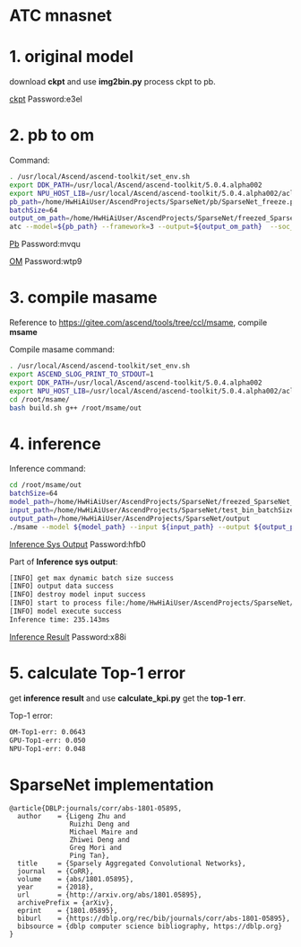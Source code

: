 # ATC mnasnet


# 1. original model

download **ckpt** and use **img2bin.py** process ckpt to pb.

[ckpt](https://pan.baidu.com/s/1-E3SQAxShCYcIVdkxbg19w)
Password:e3el

# 2. pb to om
Command:
```bash
. /usr/local/Ascend/ascend-toolkit/set_env.sh
export DDK_PATH=/usr/local/Ascend/ascend-toolkit/5.0.4.alpha002
export NPU_HOST_LIB=/usr/local/Ascend/ascend-toolkit/5.0.4.alpha002/acllib/lib64/stub
pb_path=/home/HwHiAiUser/AscendProjects/SparseNet/pb/SparseNet_freeze.pb
batchSize=64
output_om_path=/home/HwHiAiUser/AscendProjects/SparseNet/freezed_SparseNet_batchSize_${batchSize}
atc --model=${pb_path} --framework=3 --output=${output_om_path}  --soc_version=Ascend310  --input_shape="input:${batchSize},32,32,3" --input_format=NHWC --log=debug --debug_dir=/home/HwHiAiUser/AscendProjects/SparseNet/debug_info --out_nodes="output:0" 
```
[Pb](https://pan.baidu.com/s/17m7o1BUAkdOuGKTd2_SZrg)
Password:mvqu

[OM](https://pan.baidu.com/s/1NczbTg7XPzhjsdj-AnyvAQ)
Password:wtp9

# 3. compile masame
Reference to https://gitee.com/ascend/tools/tree/ccl/msame, compile **msame** 

Compile masame command:
```bash
. /usr/local/Ascend/ascend-toolkit/set_env.sh
export ASCEND_SLOG_PRINT_TO_STDOUT=1
export DDK_PATH=/usr/local/Ascend/ascend-toolkit/5.0.4.alpha002
export NPU_HOST_LIB=/usr/local/Ascend/ascend-toolkit/5.0.4.alpha002/acllib/lib64/stub
cd /root/msame/
bash build.sh g++ /root/msame/out
```

# 4. inference
Inference command:
```bash
cd /root/msame/out
batchSize=64
model_path=/home/HwHiAiUser/AscendProjects/SparseNet/freezed_SparseNet_batchSize_${batchSize}.om
input_path=/home/HwHiAiUser/AscendProjects/SparseNet/test_bin_batchSize_${batchSize}
output_path=/home/HwHiAiUser/AscendProjects/SparseNet/output
./msame --model ${model_path} --input ${input_path} --output ${output_path} --outfmt TXT
```



[Inference Sys Output](https://pan.baidu.com/s/1J0rwcydSh5f_bpq_Fvjpog)
Password:hfb0

Part of **Inference sys output**:
```bash
[INFO] get max dynamic batch size success
[INFO] output data success
[INFO] destroy model input success
[INFO] start to process file:/home/HwHiAiUser/AscendProjects/SparseNet/test_bin_batchSize_64/110_batch_6976_7040.bin
[INFO] model execute success
Inference time: 235.143ms
```

[Inference Result](https://pan.baidu.com/s/1J0rwcydSh5f_bpq_Fvjpog)
Password:x88i

# 5. calculate Top-1 error

get **inference result** and use **calculate_kpi.py** get the **top-1 err**.

Top-1 error:
```bash
OM-Top1-err: 0.0643
GPU-Top1-err: 0.050
NPU-Top1-err: 0.048
```

# SparseNet implementation


```
@article{DBLP:journals/corr/abs-1801-05895,
  author    = {Ligeng Zhu and
               Ruizhi Deng and
               Michael Maire and
               Zhiwei Deng and
               Greg Mori and
               Ping Tan},
  title     = {Sparsely Aggregated Convolutional Networks},
  journal   = {CoRR},
  volume    = {abs/1801.05895},
  year      = {2018},
  url       = {http://arxiv.org/abs/1801.05895},
  archivePrefix = {arXiv},
  eprint    = {1801.05895},
  biburl    = {https://dblp.org/rec/bib/journals/corr/abs-1801-05895},
  bibsource = {dblp computer science bibliography, https://dblp.org}
}
```
